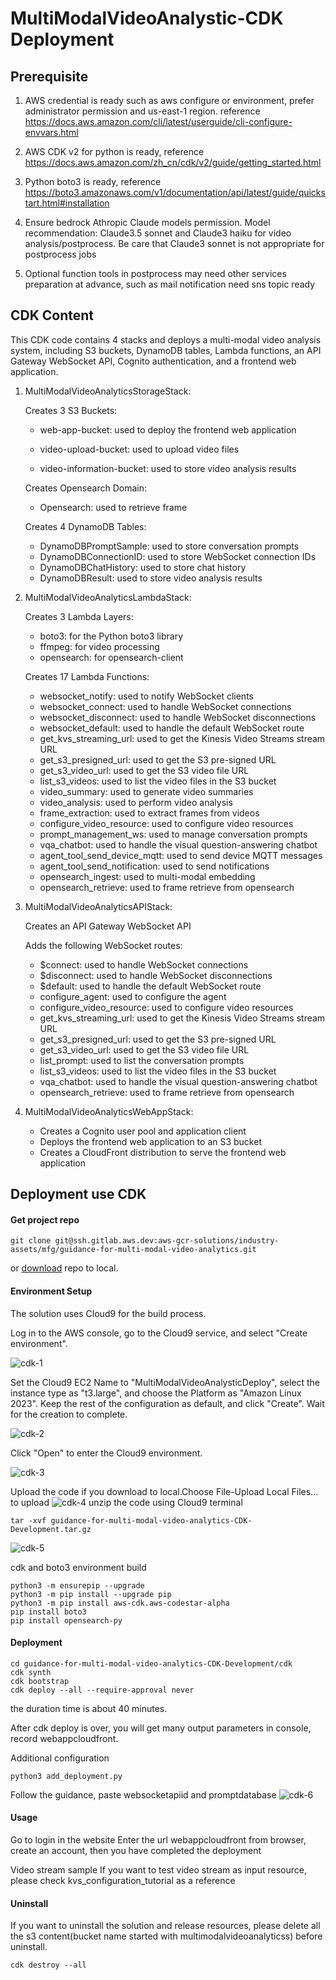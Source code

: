 # MultiModalVideoAnalystic-CDK Deployment
## Prerequisite

1. AWS credential is ready such as aws configure or environment, prefer administrator permission and us-east-1 region. reference https://docs.aws.amazon.com/cli/latest/userguide/cli-configure-envvars.html

2. AWS CDK v2 for python is ready, reference https://docs.aws.amazon.com/zh_cn/cdk/v2/guide/getting_started.html

3. Python boto3 is ready, reference https://boto3.amazonaws.com/v1/documentation/api/latest/guide/quickstart.html#installation
4. Ensure bedrock Athropic Claude models permission. Model recommendation: Claude3.5 sonnet and Claude3 haiku for video analysis/postprocess. Be care that Claude3 sonnet is not appropriate for postprocess jobs
5. Optional function tools in postprocess may need other services preparation at advance, such as mail notification need sns topic ready
## CDK Content
This CDK code contains 4 stacks and deploys a multi-modal video analysis system, including S3 buckets, DynamoDB tables, Lambda functions, an API Gateway WebSocket API, Cognito authentication, and a frontend web application.

1. MultiModalVideoAnalyticsStorageStack:

    Creates 3 S3 Buckets:

    * web-app-bucket: used to deploy the frontend web application

    * video-upload-bucket: used to upload video files

    * video-information-bucket: used to store video analysis results  
    
    Creates Opensearch Domain:
    * Opensearch: used to retrieve frame  
    
    Creates 4 DynamoDB Tables:
    * DynamoDBPromptSample: used to store conversation prompts
    * DynamoDBConnectionID: used to store WebSocket connection IDs
    * DynamoDBChatHistory: used to store chat history
    * DynamoDBResult: used to store video analysis results
2. MultiModalVideoAnalyticsLambdaStack:

    Creates 3 Lambda Layers:
    * boto3: for the Python boto3 library
    * ffmpeg: for video processing
    * opensearch: for opensearch-client
    
    Creates 17 Lambda Functions:
    * websocket_notify: used to notify WebSocket clients
    * websocket_connect: used to handle WebSocket connections
    * websocket_disconnect: used to handle WebSocket disconnections
    * websocket_default: used to handle the default WebSocket route
    * get_kvs_streaming_url: used to get the Kinesis Video Streams stream URL
    * get_s3_presigned_url: used to get the S3 pre-signed URL
    * get_s3_video_url: used to get the S3 video file URL
    * list_s3_videos: used to list the video files in the S3 bucket
    * video_summary: used to generate video summaries
    * video_analysis: used to perform video analysis
    * frame_extraction: used to extract frames from videos
    * configure_video_resource: used to configure video resources
    * prompt_management_ws: used to manage conversation prompts
    * vqa_chatbot: used to handle the visual question-answering chatbot
    * agent_tool_send_device_mqtt: used to send device MQTT messages
    * agent_tool_send_notification: used to send notifications
    * opensearch_ingest: used to multi-modal embedding
    * opensearch_retrieve: used to frame retrieve from opensearch
3. MultiModalVideoAnalyticsAPIStack:

    Creates an API Gateway WebSocket API
    
    Adds the following WebSocket routes:
    * $connect: used to handle WebSocket connections
    * $disconnect: used to handle WebSocket disconnections
    * $default: used to handle the default WebSocket route
    * configure_agent: used to configure the agent
    * configure_video_resource: used to configure video resources
    * get_kvs_streaming_url: used to get the Kinesis Video Streams stream URL
    * get_s3_presigned_url: used to get the S3 pre-signed URL
    * get_s3_video_url: used to get the S3 video file URL
    * list_prompt: used to list the conversation prompts
    * list_s3_videos: used to list the video files in the S3 bucket
    * vqa_chatbot: used to handle the visual question-answering chatbot
    * opensearch_retrieve: used to frame retrieve from opensearch
4. MultiModalVideoAnalyticsWebAppStack:

    * Creates a Cognito user pool and     application client
    * Deploys the frontend web application to an S3 bucket
    * Creates a CloudFront distribution to serve the frontend web application
## Deployment use CDK
#### Get project repo
```
git clone git@ssh.gitlab.aws.dev:aws-gcr-solutions/industry-assets/mfg/guidance-for-multi-modal-video-analytics.git 
```
or [download](https://gitlab.aws.dev/aws-gcr-solutions/industry-assets/mfg/guidance-for-multi-modal-video-analytics/-/archive/CDK-Development/guidance-for-multi-modal-video-analytics-CDK-Development.tar.gz) repo to local.
#### Environment Setup
The solution uses Cloud9 for the build process.

Log in to the AWS console, go to the Cloud9 service, and select "Create environment".

![cdk-1](kvs_configuration_tutorial/pic/cdk-1.png)

Set the Cloud9 EC2 Name to "MultiModalVideoAnalysticDeploy", select the instance type as "t3.large", and choose the Platform as "Amazon Linux 2023". Keep the rest of the configuration as default, and click "Create". Wait for the creation to complete.

![cdk-2](kvs_configuration_tutorial/pic/cdk-2.png)

Click "Open" to enter the Cloud9 environment.

![cdk-3](kvs_configuration_tutorial/pic/cdk-3.png)

Upload the code if you download to local.Choose File-Upload Local Files... to upload
![cdk-4](kvs_configuration_tutorial/pic/cdk-4.png)
unzip the code using Cloud9 terminal
```
tar -xvf guidance-for-multi-modal-video-analytics-CDK-Development.tar.gz
```
![cdk-5](kvs_configuration_tutorial/pic/cdk-5.png)

cdk and boto3 environment build
```
python3 -m ensurepip --upgrade
python3 -m pip install --upgrade pip
python3 -m pip install aws-cdk.aws-codestar-alpha
pip install boto3
pip install opensearch-py
```
#### Deployment
```
cd guidance-for-multi-modal-video-analytics-CDK-Development/cdk
cdk synth
cdk bootstrap
cdk deploy --all --require-approval never
```
the duration time is about 40 minutes.

After cdk deploy is over, you will get many output parameters in console, record webappcloudfront.

Additional configuration
```
python3 add_deployment.py
```
Follow the guidance, paste websocketapiid and promptdatabase
![cdk-6](kvs_configuration_tutorial/pic/cdk-6.png)
#### Usage
Go to login in the website
Enter the url webappcloudfront from browser, create an account, then you have completed the deployment

Video stream sample
If you want to test video stream as input resource, please check kvs_configuration_tutorial as a reference

#### Uninstall
If you want to uninstall the solution and release resources, please delete all the s3 content(bucket name started with multimodalvideoanalyticss) before uninstall.
```
cdk destroy --all
```